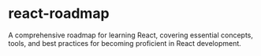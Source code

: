 # react-roadmap
A comprehensive roadmap for learning React, covering essential concepts, tools, and best practices for becoming proficient in React development.
